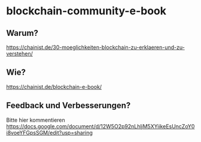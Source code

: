 # blockchain-community-e-book

## Warum?
https://chainist.de/30-moeglichkeiten-blockchain-zu-erklaeren-und-zu-verstehen/

## Wie?
https://chainist.de/blockchain-e-book/

## Feedback und Verbesserungen?
Bitte hier kommentieren https://docs.google.com/document/d/12W5O2p92nLhljM5XYiikeEsUncZoY0i8voeYFGpsSGM/edit?usp=sharing
